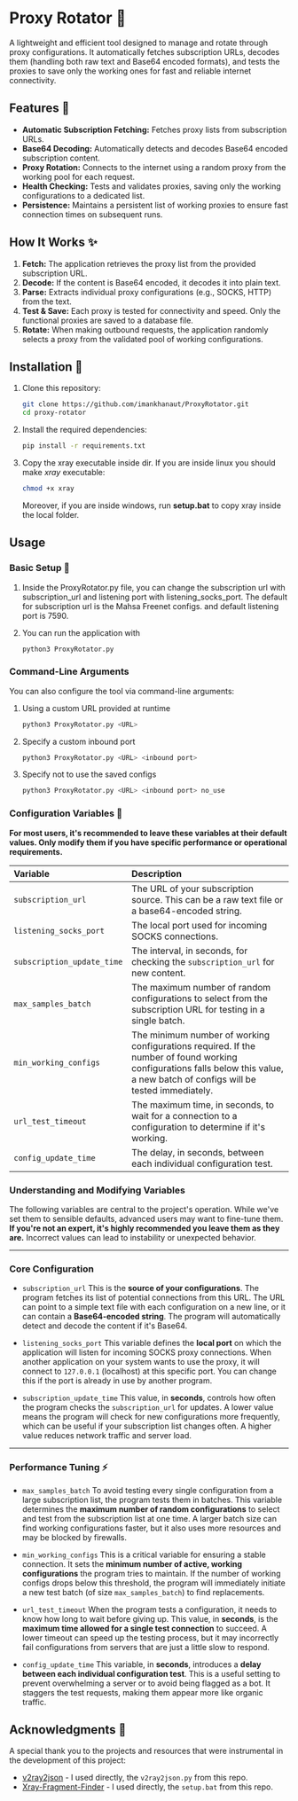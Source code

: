 # Proxy Rotator :rocket:

A lightweight and efficient tool designed to manage and rotate through proxy configurations. It automatically fetches subscription URLs, decodes them (handling both raw text and Base64 encoded formats), and tests the proxies to save only the working ones for fast and reliable internet connectivity.

## Features :memo:

-   **Automatic Subscription Fetching:** Fetches proxy lists from subscription URLs.
-   **Base64 Decoding:** Automatically detects and decodes Base64 encoded subscription content.
-   **Proxy Rotation:** Connects to the internet using a random proxy from the working pool for each request.
-   **Health Checking:** Tests and validates proxies, saving only the working configurations to a dedicated list.
-   **Persistence:** Maintains a persistent list of working proxies to ensure fast connection times on subsequent runs.

## How It Works :sparkles:

1.  **Fetch:** The application retrieves the proxy list from the provided subscription URL.
2.  **Decode:** If the content is Base64 encoded, it decodes it into plain text.
3.  **Parse:** Extracts individual proxy configurations (e.g., SOCKS, HTTP) from the text.
4.  **Test & Save:** Each proxy is tested for connectivity and speed. Only the functional proxies are saved to a database file.
5.  **Rotate:** When making outbound requests, the application randomly selects a proxy from the validated pool of working configurations.

## Installation :book:

1.  Clone this repository:
    ```bash
    git clone https://github.com/imankhanaut/ProxyRotator.git
    cd proxy-rotator
    ```
2.  Install the required dependencies:
    ```bash
    pip install -r requirements.txt
    ```
3.  Copy the xray executable inside dir. If you are inside linux you should make *xray* executable:
    ```bash
    chmod +x xray
    ```

    Moreover, if you are inside windows, run **setup.bat** to copy xray inside the local folder.


## Usage

### Basic Setup :truck:

1.  Inside the ProxyRotator.py file, you can change the subscription url with subscription_url and listening port with listening_socks_port.
The default for subscription url is the Mahsa Freenet configs. and default listening port is 7590.

2. You can run the application with

   ```bash
   python3 ProxyRotator.py
   ```

### Command-Line Arguments

You can also configure the tool via command-line arguments:

1. Using a custom URL provided at runtime

    ```bash
    python3 ProxyRotator.py <URL>
    ```

3. Specify a custom inbound port
   
    ```bash
    python3 ProxyRotator.py <URL> <inbound port>
    ```

5. Specify not to use the saved configs

    ```bash
    python3 ProxyRotator.py <URL> <inbound port> no_use
    ```

### Configuration Variables :wrench:

**For most users, it's recommended to leave these variables at their default values. Only modify them if you have specific performance or operational requirements.**

| Variable | Description |
| :--- | :--- |
| `subscription_url` | The URL of your subscription source. This can be a raw text file or a base64-encoded string. |
| `listening_socks_port` | The local port used for incoming SOCKS connections. |
| `subscription_update_time` | The interval, in seconds, for checking the `subscription_url` for new content. |
| `max_samples_batch` | The maximum number of random configurations to select from the subscription URL for testing in a single batch. |
| `min_working_configs` | The minimum number of working configurations required. If the number of found working configurations falls below this value, a new batch of configs will be tested immediately. |
| `url_test_timeout` | The maximum time, in seconds, to wait for a connection to a configuration to determine if it's working. |
| `config_update_time` | The delay, in seconds, between each individual configuration test. |


### Understanding and Modifying Variables 

The following variables are central to the project's operation. While we've set them to sensible defaults, advanced users may want to fine-tune them. **If you're not an expert, it's highly recommended you leave them as they are.** Incorrect values can lead to instability or unexpected behavior.

---

### Core Configuration

* `subscription_url`
    This is the **source of your configurations**. The program fetches its list of potential connections from this URL. The URL can point to a simple text file with each configuration on a new line, or it can contain a **Base64-encoded string**. The program will automatically detect and decode the content if it's Base64.
    
* `listening_socks_port`
    This variable defines the **local port** on which the application will listen for incoming SOCKS proxy connections. When another application on your system wants to use the proxy, it will connect to `127.0.0.1` (localhost) at this specific port. You can change this if the port is already in use by another program.
    
* `subscription_update_time`
    This value, in **seconds**, controls how often the program checks the `subscription_url` for updates. A lower value means the program will check for new configurations more frequently, which can be useful if your subscription list changes often. A higher value reduces network traffic and server load.

---

### Performance Tuning :zap:

* `max_samples_batch`
    To avoid testing every single configuration from a large subscription list, the program tests them in batches. This variable determines the **maximum number of random configurations** to select and test from the subscription list at one time. A larger batch size can find working configurations faster, but it also uses more resources and may be blocked by firewalls.
    
* `min_working_configs`
    This is a critical variable for ensuring a stable connection. It sets the **minimum number of active, working configurations** the program tries to maintain. If the number of working configs drops below this threshold, the program will immediately initiate a new test batch (of size `max_samples_batch`) to find replacements.
    
* `url_test_timeout`
    When the program tests a configuration, it needs to know how long to wait before giving up. This value, in **seconds**, is the **maximum time allowed for a single test connection** to succeed. A lower timeout can speed up the testing process, but it may incorrectly fail configurations from servers that are just a little slow to respond.
    
* `config_update_time`
    This variable, in **seconds**, introduces a **delay between each individual configuration test**. This is a useful setting to prevent overwhelming a server or to avoid being flagged as a bot. It staggers the test requests, making them appear more like organic traffic.


## Acknowledgments 🎁

A special thank you to the projects and resources that were instrumental in the development of this project:

*   [v2ray2json]([https://github.com/user/repo](https://github.com/arminmokri/v2ray2json)) - I used directly, the `v2ray2json.py` from this repo.
*   [Xray-Fragment-Finder]([https://github.com/user/repo2](https://github.com/sasanxxx/Xray-Fragment-Finder)) - I used directly, the `setup.bat` from this repo.

